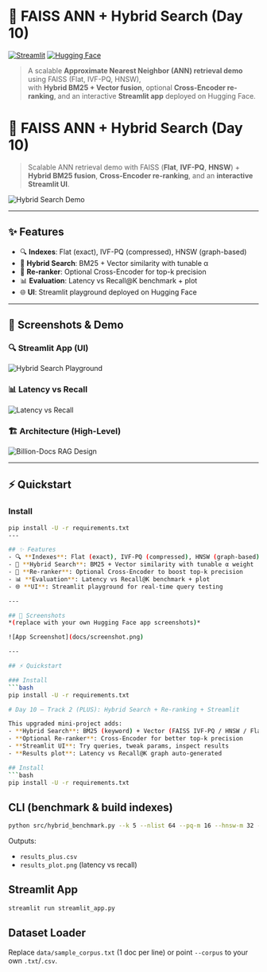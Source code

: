 # 🚀 FAISS ANN + Hybrid Search (Day 10)

[![Streamlit](https://img.shields.io/badge/SDK-Streamlit-FF4B4B?logo=streamlit)](https://streamlit.io/) 
[![Hugging Face](https://img.shields.io/badge/Deploy-HuggingFace-yellow?logo=huggingface)](https://huggingface.co/spaces/your-username/FAISS-ANN-D10)

> A scalable **Approximate Nearest Neighbor (ANN) retrieval demo** using FAISS (Flat, IVF-PQ, HNSW),  
> with **Hybrid BM25 + Vector fusion**, optional **Cross-Encoder re-ranking**, and an interactive **Streamlit app** deployed on Hugging Face.  
# 🚀 FAISS ANN + Hybrid Search (Day 10)

> Scalable ANN retrieval demo with FAISS (**Flat**, **IVF-PQ**, **HNSW**) + **Hybrid BM25 fusion**, **Cross-Encoder re-ranking**, and an **interactive Streamlit UI**.

![Hybrid Search Demo](docs/demo.gif)

---

## ✨ Features
- 🔍 **Indexes**: Flat (exact), IVF-PQ (compressed), HNSW (graph-based)
- 🔗 **Hybrid Search**: BM25 + Vector similarity with tunable α
- 🎯 **Re-ranker**: Optional Cross-Encoder for top-k precision
- 📊 **Evaluation**: Latency vs Recall@K benchmark + plot
- 🌐 **UI**: Streamlit playground deployed on Hugging Face

---

## 📸 Screenshots & Demo

### 🔍 Streamlit App (UI)
![Hybrid Search Playground](docs/screenshot.png)

### 📊 Latency vs Recall
![Latency vs Recall](docs/results_plot.png)

### 🏗️ Architecture (High-Level)
![Billion-Docs RAG Design](docs/architecture.png)

---

## ⚡ Quickstart

### Install
```bash
pip install -U -r requirements.txt
---

## ✨ Features
- 🔍 **Indexes**: Flat (exact), IVF-PQ (compressed), HNSW (graph-based)  
- 🔗 **Hybrid Search**: BM25 + Vector similarity with tunable α weight  
- 🎯 **Re-ranker**: Optional Cross-Encoder to boost top-k precision  
- 📊 **Evaluation**: Latency vs Recall@K benchmark + plot  
- 🌐 **UI**: Streamlit playground for real-time query testing  

---

## 📸 Screenshots
*(replace with your own Hugging Face app screenshots)*  

![App Screenshot](docs/screenshot.png)

---

## ⚡ Quickstart

### Install
```bash
pip install -U -r requirements.txt

# Day 10 – Track 2 (PLUS): Hybrid Search + Re-ranking + Streamlit

This upgraded mini‑project adds:
- **Hybrid Search**: BM25 (keyword) + Vector (FAISS IVF‑PQ / HNSW / Flat)
- **Optional Re‑ranker**: Cross‑Encoder for better top‑k precision
- **Streamlit UI**: Try queries, tweak params, inspect results
- **Results plot**: Latency vs Recall@K graph auto‑generated

## Install
```bash
pip install -U -r requirements.txt
```

## CLI (benchmark & build indexes)
```bash
python src/hybrid_benchmark.py --k 5 --nlist 64 --pq-m 16 --hnsw-m 32 --hnsw-ef 64 --queries 10 --use_reranker
```

Outputs:
- `results_plus.csv`
- `results_plot.png` (latency vs recall)

## Streamlit App
```bash
streamlit run streamlit_app.py
```

## Dataset Loader
Replace `data/sample_corpus.txt` (1 doc per line) or point `--corpus` to your own `.txt`/`.csv`.

